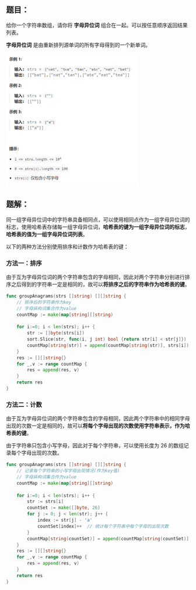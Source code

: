 ## 题目：

给你一个字符串数组，请你将 **字母异位词** 组合在一起。可以按任意顺序返回结果列表。

**字母异位词** 是由重新排列源单词的所有字母得到的一个新单词。

<img src="2-49.字母异位词分组.assets/image-20240224163607500.png" alt="image-20240224163607500" style="zoom: 50%;" />

## 题解：

同一组字母异位词中的字符串具备相同点，可以使用相同点作为一组字母异位词的标志，使用哈希表存储每一组字母异位词，**哈希表的键为一组字母异位词的标志**，**哈希表的值为一组字母异位词列表**。

以下的两种方法分别使用排序和计数作为哈希表的键：

### 方法一：排序

由于互为字母异位词的两个字符串包含的字母相同，因此对两个字符串分别进行排序之后得到的字符串一定是相同的，故可以**将排序之后的字符串作为哈希表的键**。

```go
func groupAnagrams(strs []string) [][]string {
    // 排序后的字符串作为key
    // 字母异构词集合作为value
    countMap := make(map[string][]string)  

    for i:=0; i < len(strs); i++ {
        str := []byte(strs[i])
        sort.Slice(str, func(i, j int) bool {return str[i] < str[j]})
        countMap[string(str)] = append(countMap[string(str)], strs[i])
    }
    res := [][]string{}
    for _,v := range countMap {
        res = append(res, v)
    }
    return res
}
```

### 方法二：计数

由于互为字母异位词的两个字符串包含的字母相同，因此两个字符串中的相同字母出现的次数一定是相同的，故可以**将每个字母出现的次数使用字符串表示，作为哈希表的键**。

由于字符串只包含小写字母，因此对于每个字符串，可以使用长度为 26 的数组记录每个字母出现的次数。

```go
func groupAnagrams(strs []string) [][]string {
    // 记录每个字符串的小写字母出现情况(作为key值)
    // 字母异构词集合作为value
    countMap := make(map[string][]string)  

    for i:=0; i < len(strs); i++ {
        str := strs[i]
        countSet := make([]byte, 26)
        for j := 0; j < len(str); j++ {
            index := str[j] - 'a'
            countSet[index]++  // 统计每个字符串中每个字母的出现次数
        }
        countMap[string(countSet)] = append(countMap[string(countSet)], str)
    }
    res := [][]string{}
    for _,v := range countMap {
        res = append(res, v)
    }
    return res
}
```

